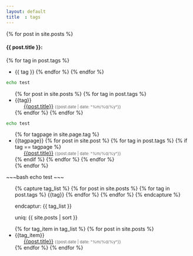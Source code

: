 ```yaml
---
layout: default
title  : tags
---
```


{% for post in site.posts %}
#### {{ post.title }}: 
{% for tag in post.tags %}
* {{ tag }}
{% endfor %}
{% endfor %}

~~~bash
echo test
~~~

<ul>
  {% for post in site.posts %}
  {% for tag in post.tags %}
  <li class="tag_list"> {{tag}}
    <ul class="archive_list">
      <a class="archive_list_article_link" href='{{post.url}}'>{{post.title}}</a> <time style="color:#666;font-size:11px;" datetime='{{post.date | date: "%Y-%m-%d"}}'>{{post.date | date: "%m/%d/%y"}}</time>
    </ul>
  </li>
  {% endfor %}
  {% endfor %}
</ul>


~~~bash
echo test
~~~

<ul>
  {% for tagpage in site.page.tag %}
  <li class="tag_list"> {{tagpage}}
    {% for post in site.post %}
    {% for tag in post.tags %}
    {% if tag == tagpage %}
    <ul class="archive_list">
      <a class="archive_list_article_link" href='{{post.url}}'>{{post.title}}</a> <time style="color:#666;font-size:11px;" datetime='{{post.date | date: "%Y-%m-%d"}}'>{{post.date | date: "%m/%d/%y"}}</time>
    </ul>
    {% endif %}
    {% endfor %}
    {% endfor %}
  </li>
  {% endfor %}
</ul>
~~~bash
echo test
~~~

<ul>
  {% capture tag_list %}
  {% for post in site.posts %}
  {% for tag in post.tags %}
  {{tag}}
  {% endfor %}
  {% endfor %}
  {% endcapture %}
  <p>endcaptur: {{ tag_list }}</p>
  <p>uniq: {{ site.posts | sort }}</p>
  {% for tag_item in tag_list %}
  {% for post in site.posts %}
  <li class="tag_list"> {{tag_item}}
    <ul class="archive_list">
      <a class="archive_list_article_link" href='{{post.url}}'>{{post.title}}</a> <time style="color:#666;font-size:11px;" datetime='{{post.date | date: "%Y-%m-%d"}}'>{{post.date | date: "%m/%d/%y"}}</time>
    </ul>
  </li>
  {% endfor %}
  {% endfor %}
</ul>

